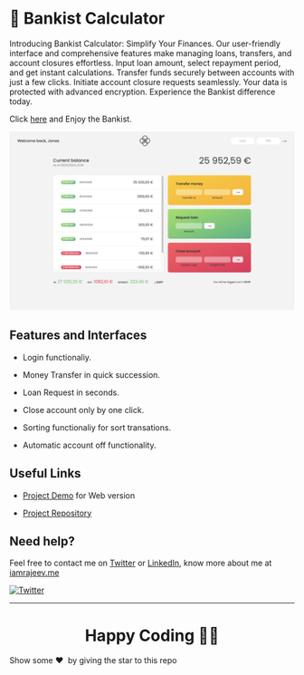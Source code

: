# 🧮 Bankist Calculator

Introducing Bankist Calculator: Simplify Your Finances. Our user-friendly interface and comprehensive features make managing loans, transfers, and account closures effortless. Input loan amount, select repayment period, and get instant calculations. Transfer funds securely between accounts with just a few clicks. Initiate account closure requests seamlessly. Your data is protected with advanced encryption. Experience the Bankist difference today.

Click [here](https://rajeev-bankist-calculator.netlify.app/) and Enjoy the Bankist.

<p align="center">  
<img src="./JS_Account.png"/>  
</p>

## Features and Interfaces

- Login functionaliy.

- Money Transfer in quick succession.

- Loan Request in seconds.

- Close account only by one click.

- Sorting functionaliy for sort transations.

- Automatic account off functionality.

## Useful Links

- [Project Demo](https://rajeev-bankist-calculator.netlify.app/) for Web version

- [Project Repository](https://github.com/Rajeevjewar/BankistCalculator.git)

## Need help?

Feel free to contact me on [Twitter](https://twitter.com/be_rajeevkumar) or [LinkedIn](https://www.linkedin.com/in/berajeevkumar/), know more about me at [iamrajeev.me](https://iamrajeev.me)

[![Twitter](https://img.shields.io/badge/Twitter-follow-blue.svg?logo=twitter&logoColor=white)](https://twitter.com/be_rajeevkumar)

<hr>

<h1 align=center>Happy Coding 👨‍💻</h1>

Show some ❤️&nbsp; by giving the star to this repo
